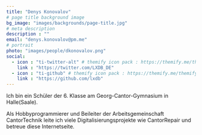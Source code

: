 ```yaml
---
title: "Denys Konovalov"
# page title background image
bg_image: "images/backgrounds/page-title.jpg"
# meta description
description : ""
email: "denys.konovalov@pm.me"
# portrait
photo: "images/people/dkonovalov.png"
social:
  - icon : "ti-twitter-alt" # themify icon pack : https://themify.me/themify-icons
    link : "https://twitter.com/LXDB_DE"
  - icon : "ti-github" # themify icon pack : https://themify.me/themify-icons
    link : "https://github.com/lxdb"
---
```


Ich bin ein Schüler der 6. Klasse am Georg-Cantor-Gymnasium in Halle(Saale).

Als Hobbyprogrammierer und Beileiter der Arbeitsgemeinschaft CantorTechnik leite ich viele Digitalisierungsprojekte wie CantorRepair und betreue diese Internetseite.
